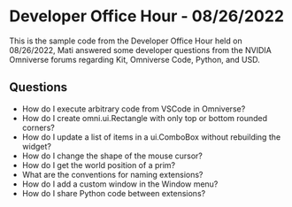 # Developer Office Hour - 08/26/2022
This is the sample code from the Developer Office Hour held on 08/26/2022, Mati answered some developer questions 
from the NVIDIA Omniverse forums regarding Kit, Omniverse Code, Python, and USD.

## Questions
- How do I execute arbitrary code from VSCode in Omniverse?
- How do I create omni.ui.Rectangle with only top or bottom rounded corners?
- How do I update a list of items in a ui.ComboBox without rebuilding the widget?
- How do I change the shape of the mouse cursor?
- How do I get the world position of a prim?
- What are the conventions for naming extensions?
- How do I add a custom window in the Window menu?
- How do I share Python code between extensions?
